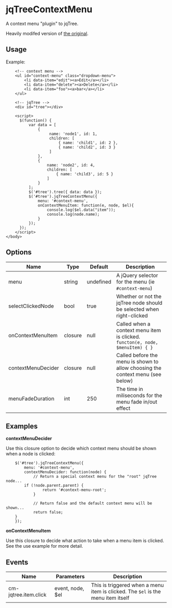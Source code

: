 jqTreeContextMenu
=================

A context menu "plugin" to jqTree.

Heavily modifed version of [the original](https://github.com/DavidUv/jqTreeContextMenu).

Usage
-----

Example:

```
    <!-- context menu -->
    <ul id="context-menu" class="dropdown-menu">
        <li data-item="edit"><a>Edit</a></li>
        <li data-item="delete"><a>Delete</a></li>
        <li data-item="foo"><a>bar</a></li>
    </ul>  

    <!-- jqTree -->
    <div id="tree"></div>

    <script>
	  $(function() {
	      var data = [
    	      {
        	       name: 'node1', id: 1,
        		   children: [
            	       { name: 'child1', id: 2 },
            		   { name: 'child2', id: 3 }
        		   ]
    		  },
    		  {
        	      name: 'node2', id: 4,
        		  children: [
            	      { name: 'child3', id: 5 }
        	      ]
    		  }
		  ];
		  $('#tree').tree({ data: data });
		  $('#tree').jqTreeContextMenu({
			  menu: '#context-menu',
			  onContextMenuItem: function(e, node, $el){
				  console.log($el.data("item"));
				  console.log(node.name);
			  }
		  });
	  });
    </script>
</body>
```

Options
-----

| Name | Type | Default | Description |
|------|------|---------|-------------|
| menu | string | undefined | A jQuery selector for the menu (ie `#context-menu`) |
| selectClickedNode | bool | true | Whether or not the jqTree node should be selected when right-clicked |
| onContextMenuItem | closure | null | Called when a context menu item is clicked. `functon(e, node, $menuItem) { }`|
| contextMenuDecider | closure | null | Called before the menu is shown to allow choosing the context menu (see below) |
| menuFadeDuration | int | 250 | The time in miliseconds for the menu fade in/out effect |

Examples
-----

**contextMenuDecider**

Use this closure option to decide which context menu should be shown when a node is clicked:

```
    $('#tree').jqTreeContextMenu({
        menu: '#context-menu',
        contextMenuDecider: function(node) {
            // Return a special context menu for the "root" jqTree node...
	    if (!node.parent.parent) {
                return '#context-menu-root';
            }

            // Return false and the default context menu will be shown...
            return false;
	}
    });
```

**onContextMenuItem**

Use this closure to decide what action to take when a menu item is clicked. See the use example for more detail.

Events
-----

| Name | Parameters | Description |
|------|------------|-------------|
| cm-jqtree.item.click | event, node, $el | This is triggered when a menu item is clicked. The `$el` is the menu item itself |

